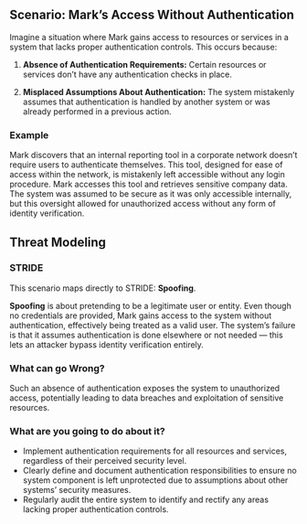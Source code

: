 ## Scenario: Mark’s Access Without Authentication

Imagine a situation where Mark gains access to resources or services in a system that lacks proper authentication controls. This occurs because:

1. **Absence of Authentication Requirements:** Certain resources or services don’t have any authentication checks in place.

2. **Misplaced Assumptions About Authentication:** The system mistakenly assumes that authentication is handled by another system or was already performed in a previous action.

### Example

Mark discovers that an internal reporting tool in a corporate network doesn’t require users to authenticate themselves. This tool, designed for ease of access within the network, is mistakenly left accessible without any login procedure. Mark accesses this tool and retrieves sensitive company data. The system was assumed to be secure as it was only accessible internally, but this oversight allowed for unauthorized access without any form of identity verification.

## Threat Modeling

### STRIDE

This scenario maps directly to STRIDE: **Spoofing**.

**Spoofing** is about pretending to be a legitimate user or entity.
Even though no credentials are provided, Mark gains access to the system without authentication, effectively being treated as a valid user.
The system’s failure is that it assumes authentication is done elsewhere or not needed — this lets an attacker bypass identity verification entirely.

### What can go Wrong?

Such an absence of authentication exposes the system to unauthorized access, potentially leading to data breaches and exploitation of sensitive resources.

### What are you going to do about it?

- Implement authentication requirements for all resources and services, regardless of their perceived security level.
- Clearly define and document authentication responsibilities to ensure no system component is left unprotected due to assumptions about other systems’ security measures.
- Regularly audit the entire system to identify and rectify any areas lacking proper authentication controls.
